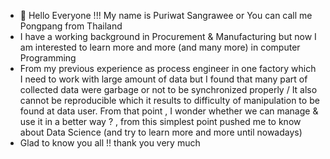 - 👋 Hello Everyone !!! My name is Puriwat Sangrawee or You can call me Pongpang from Thailand
- I have a working background in Procurement & Manufacturing but now I am interested to learn more and more (and many more) in computer Programming
- From my previous experience as process engineer in one factory which I need to work with large amount of data but I found that many part of collected data were garbage or not to be synchronized properly / It also cannot be reproducible  which it results to difficulty of manipulation to be found at data user. From that point , I wonder whether we can manage & use it in a better way ? , from this simplest point pushed me to know about Data Science (and try to learn more and more until nowadays)
- Glad to know you all !! thank you very much 
<!---
Pongpang-2102/Pongpang-2102 is a ✨ special ✨ repository because its `README.md` (this file) appears on your GitHub profile.
You can click the Preview link to take a look at your changes.
--->
